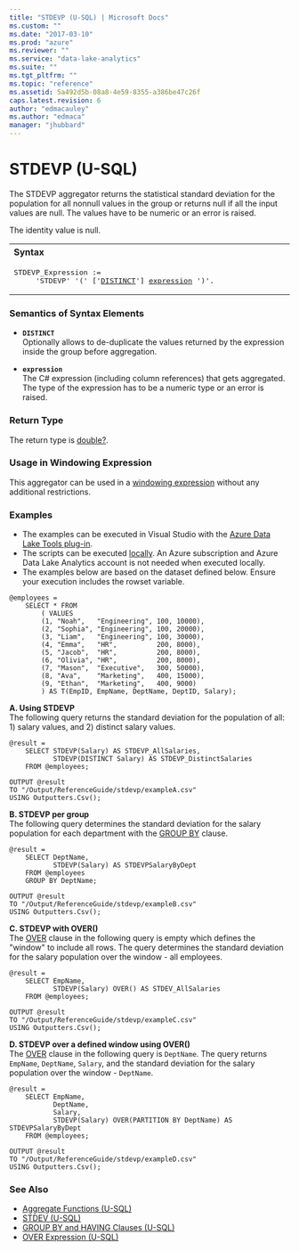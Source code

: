 ```yaml
---
title: "STDEVP (U-SQL) | Microsoft Docs"
ms.custom: ""
ms.date: "2017-03-10"
ms.prod: "azure"
ms.reviewer: ""
ms.service: "data-lake-analytics"
ms.suite: ""
ms.tgt_pltfrm: ""
ms.topic: "reference"
ms.assetid: 5a492d5b-08a8-4e59-8355-a386be47c26f
caps.latest.revision: 6
author: "edmacauley"
ms.author: "edmaca"
manager: "jhubbard"
---
```

# STDEVP (U-SQL)
The STDEVP aggregator returns the statistical standard deviation for the population for all nonnull values in the group or returns null if all the input values are null. The values have to be numeric or an error is raised. 

The identity value is null. 

<table><th align="left">Syntax</th><tr><td><pre>
STDEVP_Expression :=                                                                                     
     'STDEVP' '(' ['<a href="#dist">DISTINCT</a>'] <a href="#exp">expression</a> ')'.
</pre></td></tr></table>

### Semantics of Syntax Elements 
* <a name="dist"></a>**`DISTINCT`**    
Optionally allows to de-duplicate the values returned by the expression inside the group before aggregation.  

* <a name="exp"></a>**`expression`**    
The C# expression (including column references) that gets aggregated. The type of the expression has to be a numeric type or an error is raised. 

### Return Type 
The return type is [double?](../u-sql/numeric-types-and-literals.md). 

### Usage in Windowing Expression 
This aggregator can be used in a [windowing expression](../u-sql/over-expression-u-sql.md) without any additional restrictions. 

### Examples
- The examples can be executed in Visual Studio with the [Azure Data Lake Tools plug-in](https://www.microsoft.com/download/details.aspx?id=49504).  
- The scripts can be executed [locally](https://docs.microsoft.com/azure/data-lake-analytics/data-lake-analytics-data-lake-tools-get-started#run-u-sql-locally).  An Azure subscription and Azure Data Lake Analytics account is not needed when executed locally.
- The examples below are based on the dataset defined below.  Ensure your execution includes the rowset variable.  
```
@employees = 
    SELECT * FROM 
        ( VALUES
        (1, "Noah",   "Engineering", 100, 10000),
        (2, "Sophia", "Engineering", 100, 20000),
        (3, "Liam",   "Engineering", 100, 30000),
        (4, "Emma",   "HR",          200, 8000),
        (5, "Jacob",  "HR",          200, 8000),
        (6, "Olivia", "HR",          200, 8000),
        (7, "Mason",  "Executive",   300, 50000),
        (8, "Ava",    "Marketing",   400, 15000),
        (9, "Ethan",  "Marketing",   400, 9000) 
        ) AS T(EmpID, EmpName, DeptName, DeptID, Salary);
```

**A.    Using STDEVP**   
The following query returns the standard deviation for the population of all: 1) salary values, and 2) distinct salary values.
```
@result =
    SELECT STDEVP(Salary) AS STDEVP_AllSalaries,
           STDEVP(DISTINCT Salary) AS STDEVP_DistinctSalaries
    FROM @employees;

OUTPUT @result
TO "/Output/ReferenceGuide/stdevp/exampleA.csv"
USING Outputters.Csv();
```

**B.    STDEVP per group**   
The following query determines the standard deviation for the salary population for each department with the [GROUP BY](../u-sql/group-by-and-having-clauses-u-sql.md) clause.
```
@result =
    SELECT DeptName,
           STDEVP(Salary) AS STDEVPSalaryByDept
    FROM @employees
    GROUP BY DeptName;

OUTPUT @result
TO "/Output/ReferenceGuide/stdevp/exampleB.csv"
USING Outputters.Csv();
```

**C.    STDEVP with OVER()**   
The [OVER](../u-sql/over-expression-u-sql.md) clause in the following query is empty which defines the "window" to include all rows.  The query determines the standard deviation for the salary population over the window - all employees.
```
@result =
    SELECT EmpName,
           STDEVP(Salary) OVER() AS STDEV_AllSalaries
    FROM @employees;

OUTPUT @result
TO "/Output/ReferenceGuide/stdevp/exampleC.csv"
USING Outputters.Csv();
```

**D.    STDEVP over a defined window using OVER()**   
The [OVER](../u-sql/over-expression-u-sql.md) clause in the following query is `DeptName`.  The query returns `EmpName`, `DeptName`, `Salary`, and the standard deviation for the salary population over the window - `DeptName`.
```
@result =
    SELECT EmpName,
           DeptName,
           Salary,
           STDEVP(Salary) OVER(PARTITION BY DeptName) AS STDEVPSalaryByDept
    FROM @employees;

OUTPUT @result
TO "/Output/ReferenceGuide/stdevp/exampleD.csv"
USING Outputters.Csv();
```
 
### See Also 
* [Aggregate Functions (U-SQL)](../u-sql/aggregate-functions-u-sql.md)  
* [STDEV (U-SQL) ](../u-sql/stdev-u-sql.md)  
* [GROUP BY and HAVING Clauses (U-SQL)](../u-sql/group-by-and-having-clauses-u-sql.md)
* [OVER Expression (U-SQL)](../u-sql/over-expression-u-sql.md) 
